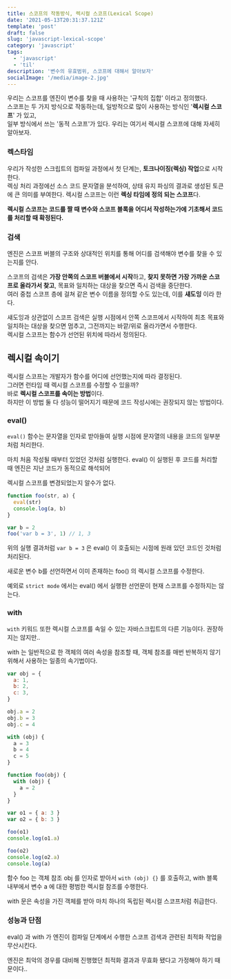 ```yaml
---
title: 스코프의 작동방식, 렉시컬 스코프(Lexical Scope)
date: '2021-05-13T20:31:37.121Z'
template: 'post'
draft: false
slug: 'javascript-lexical-scope'
category: 'javascript'
tags:
  - 'javascript'
  - 'til'
description: '변수의 유효범위, 스코프에 대해서 알아보자'
socialImage: '/media/image-2.jpg'
---
```


우리는 스코프를 엔진이 변수를 찾을 때 사용하는 '규칙의 집합' 이라고 정의했다.  
스코프는 두 가지 방식으로 작동하는데, 일방적으로 많이 사용하는 방식인 '**렉시컬 스코프**' 가 있고,  
일부 방식에서 쓰는 '동적 스코프'가 있다. 우리는 여기서 렉시컬 스코프에 대해 자세히 알아보자.

### 렉스타임

우리가 작성한 스크립트의 컴파일 과정에서 첫 단계는, **토크나이징(렉싱) 작업**으로 시작한다.  
렉싱 처리 과정에선 소스 코드 문자열을 분석하여, 상태 유지 파싱의 결과로 생성된 토큰에 큰 의미를 부여한다.
렉시컬 스코프는 이런 **렉싱 타임에 정의 되는 스코프**다.

**렉시컬 스코프는 코드를 짤 때 변수와 스코프 블록을 어디서 작성하는가에 기초해서 코드를 처리할 때 확정된다.**

### 검색

엔진은 스코프 버블의 구조와 상대적인 위치를 통해 어디를 검색해야 변수를 찾을 수 있는지를 안다.

스코프의 검색은 **가장 안쪽의 스코프 버블에서 시작**하고, **찾지 못하면 가장 가까운 스코프로 올라가서 찾고**,
목표와 일치하는 대상을 찾으면 즉시 검색을 중단한다.  
여러 중첩 스코프 층에 걸쳐 같은 변수 이름을 정의할 수도 있는데, 이를 **섀도잉** 이라 한다.

섀도잉과 상관없이 스코프 검색은 실행 시점에서 안쪽 스코프에서 시작하여 최초 목표와 일치하는 대상을 찾으면 멈추고,
그전까지는 바깥/위로 올라가면서 수행한다.  
렉시컬 스코프는 함수가 선언된 위치에 따라서 정의된다.

## 렉시컬 속이기

렉시컬 스코프는 개발자가 함수를 어디에 선언했는지에 따라 결정된다.  
그러면 런타임 때 렉시컬 스코프를 수정할 수 있을까?  
바로 **렉시컬 스코프를 속이는 방법**이다.  
하지만 이 방법 둘 다 성능이 떨어지기 때문에 코드 작성시에는 권장되지 않는 방법이다.

### eval()

`eval()` 함수는 문자열을 인자로 받아들여 실행 시점에 문자열의 내용을 코드의 일부분 처럼 처리한다.

마치 처음 작성될 때부터 있었던 것처럼 실행한다. eval() 이 실행된 후 코드를 처리할 때 엔진은 지난 코드가 동적으로 해석되어

렉시컬 스코프를 변경되었는지 알수가 없다.

```jsx
function foo(str, a) {
  eval(str)
  console.log(a, b)
}

var b = 2
foo('var b = 3', 1) // 1, 3
```

위의 실행 결과처럼 `var b = 3` 은 eval() 이 호출되는 시점에 원래 있던 코드인 것처럼 처리된다.

새로운 변수 b를 선언하면서 이미 존재하는 foo() 의 렉시컬 스코프를 수정한다.

예외로 `strict mode` 에서는 eval() 에서 실행한 선언문이 현재 스코프를 수정하지는 않는다.

### with

`with` 키워드 또한 렉시컬 스코프를 속일 수 있는 자바스크립트의 다른 기능이다. 권장하지는 않지만..

with 는 일반적으로 한 객체의 여러 속성을 참조할 때, 객체 참조를 매번 반복하지 않기 위해서 사용하는 일종의 속기법이다.

```jsx
var obj = {
  a: 1,
  b: 2,
  c: 3,
}

obj.a = 2
obj.b = 3
obj.c = 4

with (obj) {
  a = 3
  b = 4
  c = 5
}

function foo(obj) {
  with (obj) {
    a = 2
  }
}

var o1 = { a: 3 }
var o2 = { b: 3 }

foo(o1)
console.log(o1.a)

foo(o2)
console.log(o2.a)
console.log(a)
```

함수 foo 는 객체 참조 obj 를 인자로 받아서 `with (obj) {}` 를 호출하고, with 블록 내부에서 변수 a 에 대한 평범한 렉시컬 참조를 수행한다.

with 문은 속성을 가진 객체를 받아 마치 하나의 독립된 렉시컬 스코프처럼 취급한다.

### 성능과 단점

eval() 과 with 가 엔진이 컴파일 단계에서 수행한 스코프 검색과 관련된 최적화 작업을 무산시킨다.

엔진은 최악의 경우를 대비해 진행했던 최적화 결과과 무효화 됐다고 가정해야 하기 때문이다..
